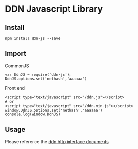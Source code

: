# DDN Javascript Library

## Install

```
npm install ddn-js --save
```

## Import

CommonJS

```
var DdnJS = require('ddn-js');
DdnJS.options.set('nethash','aaaaaa')
```

Front end

```
<script type="text/javascript" src="/ddn.js"></script>
# or
<script type="text/javascript" src="/ddn.min.js"></script>
window.DdnJS.options.set('nethash','aaaaaa')
console.log(window.DdnJS)
```



## Usage

Please reference the [ddn http interface documents](https://github.com/DDNlink/docs/blob/master/ddn_http_interface.md)
